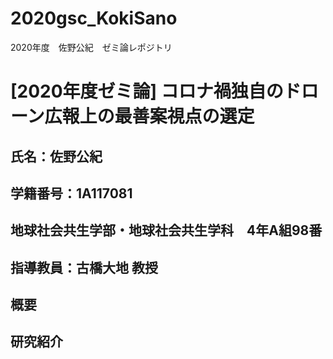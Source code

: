 # 2020gsc_KokiSano
2020年度　佐野公紀　ゼミ論レポジトリ

# [2020年度ゼミ論] コロナ禍独自のドローン広報上の最善案視点の選定

## 氏名：佐野公紀
## 学籍番号：1A117081
## 地球社会共生学部・地球社会共生学科　4年A組98番

## 指導教員：古橋大地 教授

## 概要

## 研究紹介

